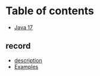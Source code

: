 # Table of contents

* [Java 17](README.md)

## record

* [description](record/page-1.md)
* [Examples](record/examples.md)
